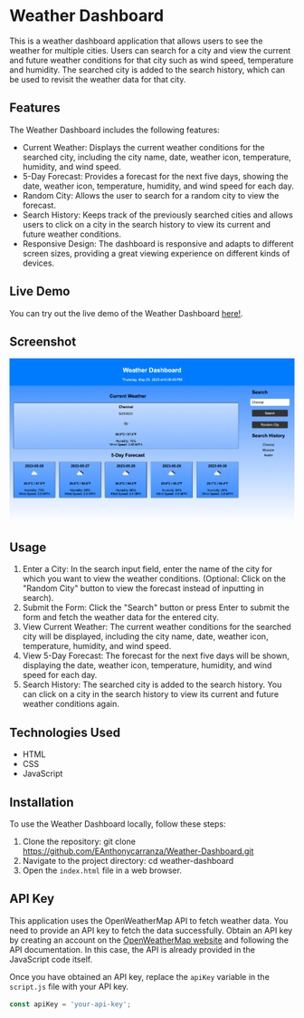 # Weather Dashboard

This is a weather dashboard application that allows users to see the weather for multiple cities. Users can search for a city and view the current and future weather conditions for that city such as wind speed, temperature and humidity. The searched city is added to the search history, which can be used to revisit the weather data for that city.

## Features

The Weather Dashboard includes the following features:

- Current Weather: Displays the current weather conditions for the searched city, including the city name, date, weather icon, temperature, humidity, and wind speed.
- 5-Day Forecast: Provides a forecast for the next five days, showing the date, weather icon, temperature, humidity, and wind speed for each day.
- Random City: Allows the user to search for a random city to view the forecast.
- Search History: Keeps track of the previously searched cities and allows users to click on a city in the search history to view its current and future weather conditions.
- Responsive Design: The dashboard is responsive and adapts to different screen sizes, providing a great viewing experience on different kinds of devices.

## Live Demo

You can try out the live demo of the Weather Dashboard [here!](https://eanthonycarranza.github.io/Weather-Dashboard/).

## Screenshot

![Weather Dashboard Screenshot](./Assets/Screenshot%20Capture%20-%202023-05-25%20-%2018-06-49.png)

## Usage

1. Enter a City: In the search input field, enter the name of the city for which you want to view the weather conditions. (Optional: Click on the "Random City" button to view the forecast instead of inputting in search).
2. Submit the Form: Click the "Search" button or press Enter to submit the form and fetch the weather data for the entered city.
3. View Current Weather: The current weather conditions for the searched city will be displayed, including the city name, date, weather icon, temperature, humidity, and wind speed.
4. View 5-Day Forecast: The forecast for the next five days will be shown, displaying the date, weather icon, temperature, humidity, and wind speed for each day.
5. Search History: The searched city is added to the search history. You can click on a city in the search history to view its current and future weather conditions again.

## Technologies Used

- HTML
- CSS
- JavaScript

## Installation

To use the Weather Dashboard locally, follow these steps:

1. Clone the repository:
git clone https://github.com/EAnthonycarranza/Weather-Dashboard.git
2. Navigate to the project directory:
cd weather-dashboard
3. Open the `index.html` file in a web browser.

## API Key

This application uses the OpenWeatherMap API to fetch weather data. You need to provide an API key to fetch the data successfully. Obtain an API key by creating an account on the [OpenWeatherMap website](https://openweathermap.org/) and following the API documentation.
In this case, the API is already provided in the JavaScript code itself.

Once you have obtained an API key, replace the `apiKey` variable in the `script.js` file with your API key.

```javascript
const apiKey = 'your-api-key';
